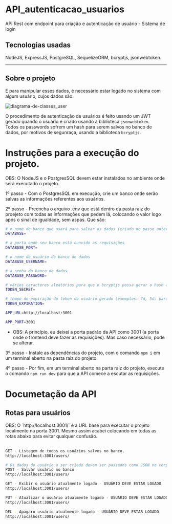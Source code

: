 # API_autenticacao_usuarios
API Rest com endpoint para criação e autenticação de usuário - Sistema de login

<h2>Tecnologias usadas</h2>
NodeJS, ExpressJS, PostgreSQL, SequelizeORM, bcryptjs, jsonwebtoken.
<hr>

<h2>Sobre o projeto</h2>
E para manipular esses dados, é necessário estar logado no sistema com algum usuário, cujos dados são: <br>

![diagrama-de-classes_user](https://user-images.githubusercontent.com/50846424/201192856-adc0ab96-1fc3-4382-a270-ef6fcce693b8.png)





O procedimento de autenticação de usuários é feito usando um JWT gerado quando o usuário é criado usando a biblioteca `jsonwebtoken`. <br>
Todos os passwords sofrem um hash para serem salvos no banco de dados, por motivos de segunraça, usando a biblioteca `bcryptjs`.

# Instruções para a execução do projeto. 
OBS: O NodeJS e o PostgresSQL devem estar instalados no ambiente onde será executado o projeto.

1º passo - Com o PostgresSQL em execução, crie um banco onde serão salvas as informações referentes aos usuários.

2º passo - Preencha o arquivo .env que está dentro da pasta raiz  do proejeto com todas as informações que pedem lá, colocando o valor logo após o sinal de igualdade, sem aspas. Que são:<br> 

```bash
# o nome do banco que usará para salvar os dados (criado no passo anterior)
DATABASE=

# a porta onde seu banco está ounvido as requisições
DATABASE_PORT=

# o nome do usuário do banco de dados
DATABASE_USERNAME=

# a senha do banco de dados
DATABASE_PASSWORD=

# vários caracteres aleatórios para que o bcryptjs possa gerar o hash a partir da senha do usuário.
TOKEN_SECRET=

# tempo de expiração do token do usuário gerado (exemplos: 7d, 5d; para 7 dias e 5 dias respectivamente).
TOKEN_EXPIRATION=

APP_URL=http://localhost:3001

APP_PORT=3001 
```

* OBS: A princípio, eu deixei a porta padrão da API como 3001 (a porta onde o frontend deve fazer as requisições). Mas caso necessário, pode se alterar.

3º passo - Instale as dependências do projeto, com o comando `npm i` em um terminal aberto na pasta raiz do projeto.

4º passo - Por fim, em um terminal aberto na parta raiz do projeto, execute o comando `npm run dev` para que a API comece a escutar as requisições.


# Documetação da API

<h2>Rotas para usuários</h2>
OBS: O `http://localhost:3001/` é a URL base para executar o projeto localmente na porta 3001. Mesmo assim acabei colocando em todas as rotas abaixo
para evitar qualquer confusão. <br><br>

```bash
GET - Listagem de todos os usuários salvos no banco.
http://localhost:3001/users/

# Os dados do usuário a ser criado devem ser passados como JSON no corpo da requisição.
POST - Salvar usuário no banco
http://localhost:3001/users/

GET - Exibir o usuário atualmente logado - USUÁRIO DEVE ESTAR LOGADO
http://localhost:3001/users/

PUT - Atualizar o usuário atualmente logado - USUÁRIO DEVE ESTAR LOGADO
http://localhost:3001/users/

DEL - Apagaro usuário atualmente logado - USUÁRIO DEVE ESTAR LOGADO
http://localhost:3001/users/

```
